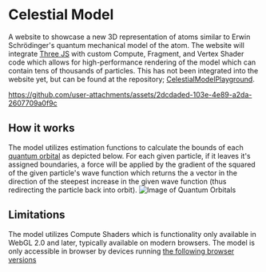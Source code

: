 # Celestial Model
A website to showcase a new 3D representation of atoms similar to Erwin Schrödinger's quantum mechanical model of the atom. The website will integrate [Three JS](https://threejs.org/) with custom Compute, Fragment, and Vertex Shader code which allows
for high-performance rendering of the model which can contain tens of thousands of particles. This has not been integrated into the website yet, but can be found at the repository; [CelestialModelPlayground](https://github.com/RubinInsert/CelestialModelPlayground).

https://github.com/user-attachments/assets/2dcdaded-103e-4e89-a2da-2607709a0f9c

## How it works
The model utilizes estimation functions to calculate the bounds of each [quantum orbital](https://en.wikipedia.org/wiki/Orbital_motion_(quantum)) as depicted below. For each given particle, if it leaves it's assigned boundaries, a force will be applied by the gradient of the squared of the given particle's wave function 
which returns the a vector in the direction of the steepest increase in the given wave function (thus redirecting the particle back into orbit).
![Image of Quantum Orbitals](https://upload.wikimedia.org/wikipedia/commons/thumb/4/4a/Single_electron_orbitals.jpg/1200px-Single_electron_orbitals.jpg)


## Limitations
The model utilizes Compute Shaders which is functionality only available in WebGL 2.0 and later, typically available on modern browsers. The model is only accessible in browser by devices running [the following browser versions](https://caniuse.com/webgl2)
